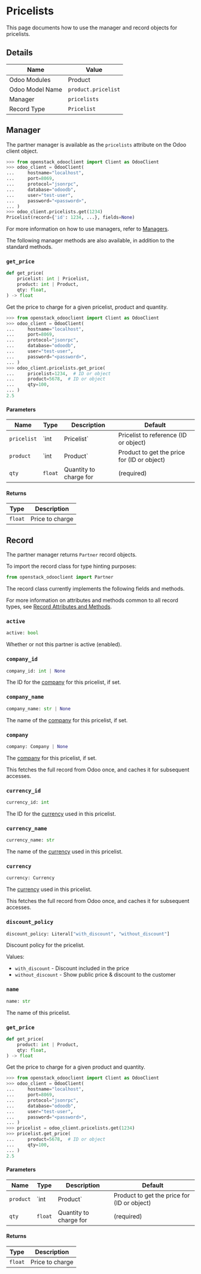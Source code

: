 # Pricelists

This page documents how to use the manager and record objects
for pricelists.

## Details

| Name            | Value               |
|-----------------|---------------------|
| Odoo Modules    | Product             |
| Odoo Model Name | `product.pricelist` |
| Manager         | `pricelists`        |
| Record Type     | `Pricelist`         |

## Manager

The partner manager is available as the `pricelists`
attribute on the Odoo client object.

```python
>>> from openstack_odooclient import Client as OdooClient
>>> odoo_client = OdooClient(
...     hostname="localhost",
...     port=8069,
...     protocol="jsonrpc",
...     database="odoodb",
...     user="test-user",
...     password="<password>",
... )
>>> odoo_client.pricelists.get(1234)
Pricelist(record={'id': 1234, ...}, fields=None)
```

For more information on how to use managers, refer to [Managers](index.md).

The following manager methods are also available, in addition to the standard methods.

### `get_price`

```python
def get_price(
    pricelist: int | Pricelist,
    product: int | Product,
    qty: float,
) -> float
```

Get the price to charge for a given pricelist, product
and quantity.

```python
>>> from openstack_odooclient import Client as OdooClient
>>> odoo_client = OdooClient(
...     hostname="localhost",
...     port=8069,
...     protocol="jsonrpc",
...     database="odoodb",
...     user="test-user",
...     password="<password>",
... )
>>> odoo_client.pricelists.get_price(
...     pricelist=1234,  # ID or object
...     product=5678,  # ID or object
...     qty=100,
... )
2.5
```

#### Parameters

| Name        | Type              | Description                                 | Default    |
|-------------|-------------------|---------------------------------------------|------------|
| `pricelist` | `int | Pricelist` | Pricelist to reference (ID or object)       | (required) |
| `product`   | `int | Product`   | Product to get the price for (ID or object) | (required) |
| `qty`       | `float`           | Quantity to charge for                      | (required) |

#### Returns

| Type    | Description     |
|---------|-----------------|
| `float` | Price to charge |

## Record

The partner manager returns `Partner` record objects.

To import the record class for type hinting purposes:

```python
from openstack_odooclient import Partner
```

The record class currently implements the following fields and methods.

For more information on attributes and methods common to all record types,
see [Record Attributes and Methods](index.md#attributes-and-methods).

### `active`

```python
active: bool
```

Whether or not this partner is active (enabled).

### `company_id`

```python
company_id: int | None
```

The ID for the [company](company.md) for this pricelist, if set.

### `company_name`

```python
company_name: str | None
```

The name of the [company](company.md) for this pricelist, if set.

### `company`

```python
company: Company | None
```

The [company](company.md) for this pricelist, if set.

This fetches the full record from Odoo once,
and caches it for subsequent accesses.

### `currency_id`

```python
currency_id: int
```

The ID for the [currency](currency.md) used in this pricelist.

### `currency_name`

```python
currency_name: str
```

The name of the [currency](currency.md) used in this pricelist.

### `currency`

```python
currency: Currency
```

The [currency](currency.md) used in this pricelist.

This fetches the full record from Odoo once,
and caches it for subsequent accesses.

### `discount_policy`

```python
discount_policy: Literal["with_discount", "without_discount"]
```

Discount policy for the pricelist.

Values:

* ``with_discount`` - Discount included in the price
* ``without_discount`` - Show public price & discount to the customer

### `name`

```python
name: str
```

The name of this pricelist.

### `get_price`

```python
def get_price(
    product: int | Product,
    qty: float,
) -> float
```

Get the price to charge for a given product and quantity.

```python
>>> from openstack_odooclient import Client as OdooClient
>>> odoo_client = OdooClient(
...     hostname="localhost",
...     port=8069,
...     protocol="jsonrpc",
...     database="odoodb",
...     user="test-user",
...     password="<password>",
... )
>>> pricelist = odoo_client.pricelists.get(1234)
>>> pricelist.get_price(
...     product=5678,  # ID or object
...     qty=100,
... )
2.5
```

#### Parameters

| Name        | Type               | Description                                 | Default    |
|-------------|--------------------|---------------------------------------------|------------|
| `product`   | `int | Product`   | Product to get the price for (ID or object) | (required) |
| `qty`       | `float`            | Quantity to charge for                      | (required) |

#### Returns

| Type    | Description     |
|---------|-----------------|
| `float` | Price to charge |
